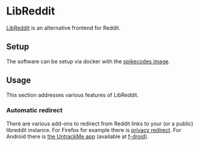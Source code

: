 # LibReddit

[LibReddit](https://github.com/spikecodes/libreddit) is an alternative frontend for
Reddit.

## Setup

The software can be setup via docker with the
[spikecodes image](./docker-images/spikecodes_-_libreddit.md).

## Usage

This section addresses various features of LibReddit.

### Automatic redirect

There are various add-ons to redirect from Reddit links to your (or a public)
libreddit instance.
For Firefox for example there is
[privacy redirect](https://addons.mozilla.org/en-US/firefox/addon/privacy-redirect/).
For Android there is [the UntrackMe app](https://framagit.org/tom79/nitterizeme)
(available at [f-droid](./android/f-droid.md)).
